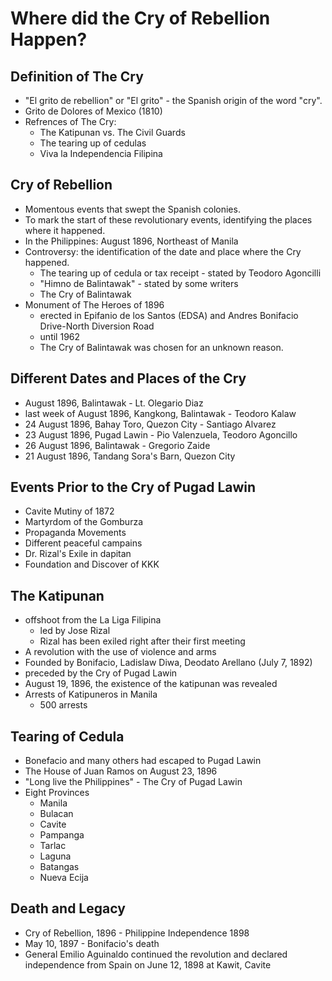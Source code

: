 # Where did the Cry of Rebellion Happen?
## Definition of The Cry
- "El grito de rebellion" or "El grito" - the Spanish origin of the word "cry".
- Grito de Dolores of Mexico (1810)
- Refrences of The Cry:
	- The Katipunan vs. The Civil Guards
	- The tearing up of cedulas
	- Viva la Independencia Filipina

## Cry of Rebellion
- Momentous events that swept the Spanish colonies.
- To mark the start of these revolutionary events, identifying the places where it happened.
- In the Philippines: August 1896, Northeast of Manila
- Controversy: the identification of the date and place where the Cry happened.
	- The tearing up of cedula or tax receipt - stated by Teodoro Agoncilli
	- "Himno de Balintawak" - stated by some writers
	- The Cry of Balintawak
- Monument of The Heroes of 1896
	- erected in Epifanio de los Santos (EDSA) and Andres Bonifacio Drive-North Diversion Road
	- until 1962
	- The Cry of Balintawak was chosen for an unknown reason.

## Different Dates and Places of the Cry
- August 1896, Balintawak - Lt. Olegario Diaz
- last week of August 1896, Kangkong, Balintawak - Teodoro Kalaw
- 24 August 1896, Bahay Toro, Quezon City - Santiago Alvarez
- 23 August 1896, Pugad Lawin - Pio Valenzuela, Teodoro Agoncillo
- 26 August 1896, Balintawak - Gregorio Zaide
- 21 August 1896, Tandang Sora's Barn, Quezon City

## Events Prior to the Cry of Pugad Lawin
- Cavite Mutiny of 1872
- Martyrdom of the Gomburza
- Propaganda Movements
- Different peaceful campains
- Dr. Rizal's Exile in dapitan
- Foundation and Discover of KKK

## The Katipunan
- offshoot from the La Liga Filipina
	- led by Jose Rizal
	- Rizal has been exiled right after their first meeting
- A revolution with the use of violence and arms
- Founded by Bonifacio, Ladislaw Diwa, Deodato Arellano (July 7, 1892)
- preceded by the Cry of Pugad Lawin
- August 19, 1896, the existence of the katipunan was revealed
- Arrests of Katipuneros in Manila
	- 500 arrests

## Tearing of Cedula
- Bonefacio and many others had escaped to Pugad Lawin
- The House of Juan Ramos on August 23, 1896
- "Long live the Philippines" - The Cry of Pugad Lawin
- Eight Provinces
	- Manila
	- Bulacan
	- Cavite
	- Pampanga
	- Tarlac
	- Laguna
	- Batangas
	- Nueva Ecija

## Death and Legacy
- Cry of Rebellion, 1896 - Philippine Independence 1898
- May 10, 1897 - Bonifacio's death
- General Emilio Aguinaldo continued the revolution and declared independence from Spain on June 12, 1898 at Kawit, Cavite